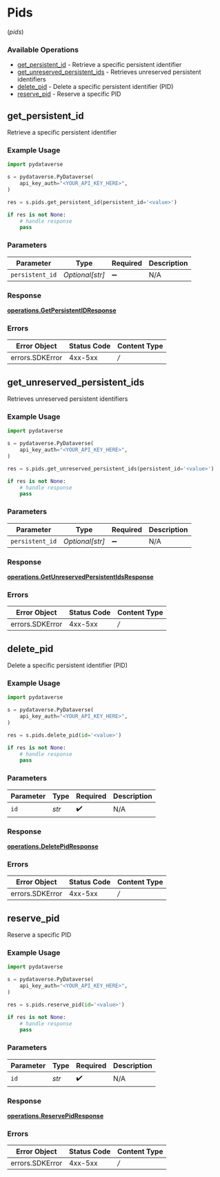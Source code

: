 # Pids
(*pids*)

### Available Operations

* [get_persistent_id](#get_persistent_id) - Retrieve a specific persistent identifier
* [get_unreserved_persistent_ids](#get_unreserved_persistent_ids) - Retrieves unreserved persistent identifiers
* [delete_pid](#delete_pid) - Delete a specific persistent identifier (PID)
* [reserve_pid](#reserve_pid) - Reserve a specific PID

## get_persistent_id

Retrieve a specific persistent identifier

### Example Usage

```python
import pydataverse

s = pydataverse.PyDataverse(
    api_key_auth="<YOUR_API_KEY_HERE>",
)

res = s.pids.get_persistent_id(persistent_id='<value>')

if res is not None:
    # handle response
    pass

```

### Parameters

| Parameter          | Type               | Required           | Description        |
| ------------------ | ------------------ | ------------------ | ------------------ |
| `persistent_id`    | *Optional[str]*    | :heavy_minus_sign: | N/A                |


### Response

**[operations.GetPersistentIDResponse](../../models/operations/getpersistentidresponse.md)**
### Errors

| Error Object    | Status Code     | Content Type    |
| --------------- | --------------- | --------------- |
| errors.SDKError | 4xx-5xx         | */*             |

## get_unreserved_persistent_ids

Retrieves unreserved persistent identifiers

### Example Usage

```python
import pydataverse

s = pydataverse.PyDataverse(
    api_key_auth="<YOUR_API_KEY_HERE>",
)

res = s.pids.get_unreserved_persistent_ids(persistent_id='<value>')

if res is not None:
    # handle response
    pass

```

### Parameters

| Parameter          | Type               | Required           | Description        |
| ------------------ | ------------------ | ------------------ | ------------------ |
| `persistent_id`    | *Optional[str]*    | :heavy_minus_sign: | N/A                |


### Response

**[operations.GetUnreservedPersistentIdsResponse](../../models/operations/getunreservedpersistentidsresponse.md)**
### Errors

| Error Object    | Status Code     | Content Type    |
| --------------- | --------------- | --------------- |
| errors.SDKError | 4xx-5xx         | */*             |

## delete_pid

Delete a specific persistent identifier (PID)

### Example Usage

```python
import pydataverse

s = pydataverse.PyDataverse(
    api_key_auth="<YOUR_API_KEY_HERE>",
)

res = s.pids.delete_pid(id='<value>')

if res is not None:
    # handle response
    pass

```

### Parameters

| Parameter          | Type               | Required           | Description        |
| ------------------ | ------------------ | ------------------ | ------------------ |
| `id`               | *str*              | :heavy_check_mark: | N/A                |


### Response

**[operations.DeletePidResponse](../../models/operations/deletepidresponse.md)**
### Errors

| Error Object    | Status Code     | Content Type    |
| --------------- | --------------- | --------------- |
| errors.SDKError | 4xx-5xx         | */*             |

## reserve_pid

Reserve a specific PID

### Example Usage

```python
import pydataverse

s = pydataverse.PyDataverse(
    api_key_auth="<YOUR_API_KEY_HERE>",
)

res = s.pids.reserve_pid(id='<value>')

if res is not None:
    # handle response
    pass

```

### Parameters

| Parameter          | Type               | Required           | Description        |
| ------------------ | ------------------ | ------------------ | ------------------ |
| `id`               | *str*              | :heavy_check_mark: | N/A                |


### Response

**[operations.ReservePidResponse](../../models/operations/reservepidresponse.md)**
### Errors

| Error Object    | Status Code     | Content Type    |
| --------------- | --------------- | --------------- |
| errors.SDKError | 4xx-5xx         | */*             |
